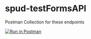# spud-testFormsAPI

Postman Collection for these endpoints


[![Run in Postman](https://run.pstmn.io/button.svg)](https://app.getpostman.com/run-collection/14836726-0c9caaec-d357-4a60-91a7-4456b108bb98?action=collection%2Ffork&collection-url=entityId%3D14836726-0c9caaec-d357-4a60-91a7-4456b108bb98%26entityType%3Dcollection%26workspaceId%3D03733749-ef6a-44d5-988e-5d86769c21e8)
